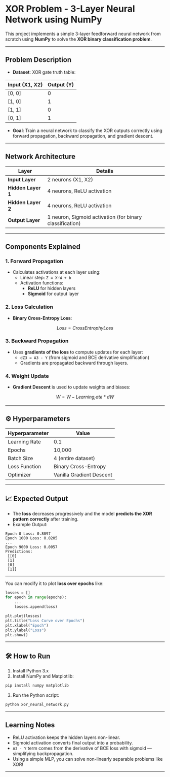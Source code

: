 # XOR Problem - 3-Layer Neural Network using NumPy

This project implements a simple 3-layer feedforward neural network from scratch using **NumPy** to solve the **XOR binary classification problem**.

---

## Problem Description

- **Dataset**: XOR gate truth table:

| Input (X1, X2) | Output (Y) |
| -------------- | ---------- |
| [0, 0]         | 0          |
| [1, 0]         | 1          |
| [1, 1]         | 0          |
| [0, 1]         | 1          |

- **Goal**: Train a neural network to classify the XOR outputs correctly using forward propagation, backward propagation, and gradient descent.

---

## Network Architecture

| Layer              | Details                                                  |
| ------------------ | -------------------------------------------------------- |
| **Input Layer**    | 2 neurons (X1, X2)                                       |
| **Hidden Layer 1** | 4 neurons, ReLU activation                               |
| **Hidden Layer 2** | 4 neurons, ReLU activation                               |
| **Output Layer**   | 1 neuron, Sigmoid activation (for binary classification) |

---

## Components Explained

### 1. **Forward Propagation**

- Calculates activations at each layer using:
  - Linear step: `Z = X·W + b`
  - Activation functions:
    - **ReLU** for hidden layers
    - **Sigmoid** for output layer

### 2. **Loss Calculation**

- **Binary Cross-Entropy Loss**:

$$
Loss = Cross Entrophy Loss
$$

### 3. **Backward Propagation**

- Uses **gradients of the loss** to compute updates for each layer:
  - `dZ3 = A3 - Y` (from sigmoid and BCE derivative simplification)
  - Gradients are propagated backward through layers.

### 4. **Weight Update**

- **Gradient Descent** is used to update weights and biases:

$$
W = W - Learning_rate * dW
$$

---

## ⚙️ Hyperparameters

| Hyperparameter | Value                    |
| -------------- | ------------------------ |
| Learning Rate  | 0.1                      |
| Epochs         | 10,000                   |
| Batch Size     | 4 (entire dataset)       |
| Loss Function  | Binary Cross-Entropy     |
| Optimizer      | Vanilla Gradient Descent |

---

## 📈 Expected Output

- The **loss** decreases progressively and the model **predicts the XOR pattern correctly** after training.
- Example Output:

```
Epoch 0 Loss: 0.8097
Epoch 1000 Loss: 0.0205
...
Epoch 9000 Loss: 0.0057
Predictions:
 [[0]
 [1]
 [0]
 [1]]
```

---

You can modify it to plot **loss over epochs** like:

```python
losses = []
for epoch in range(epochs):
    ...
    losses.append(loss)

plt.plot(losses)
plt.title("Loss Curve over Epochs")
plt.xlabel("Epoch")
plt.ylabel("Loss")
plt.show()
```

---

## 🛠️ How to Run

1. Install Python 3.x
2. Install NumPy and Matplotlib:

```bash
pip install numpy matplotlib
```

3. Run the Python script:

```bash
python xor_neural_network.py
```

---

## Learning Notes

- ReLU activation keeps the hidden layers non-linear.
- Sigmoid activation converts final output into a probability.
- `A3 - Y` term comes from the derivative of BCE loss with sigmoid — simplifying backpropagation.
- Using a simple MLP, you can solve non-linearly separable problems like XOR!

---

